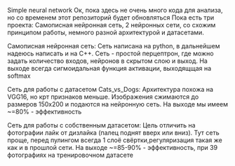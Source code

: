 Simple neural network
Ок, пока здесь не очень много кода для анализа, но со временем этот репозиторий будет обновляться
Пока есть три проекта: Самописная нейронная сеть, 2 нейронных сети, со схожим принципом работы, немного разной архитектурой и датасетами.

Самописная нейронная сеть:
Сеть написана на python, в дальнейшем надеюсь написать и на C++. Сеть - простой перцептрон, где можно задать количество входов, нейронов в скрытом слою и выход.
На выходе всегда сигмоидальная функция активации, выходящщая на softmax

Сеть для работы с датасетом Cats_vs_Dogs:
Архитектура похожа на VGG16, но крт признаков меньше. Изображения сжимаются до размеров 150х200 и подаются на нейронную сеть. На выходе мы имеем ~=80% - эффективность

Сеть для работы с собственным датасетом:
Цель отличить на фотографии лайк от дизлайка (палец поднят вверх или вниз).
Тут сеть проще, перед пулингом всегда 1 слоё свёртки,регуляризация такая же как и в прошлой сети. На выходе ~=85-90% - эффективность, при 39 фотографиях на тренировочном датасете
